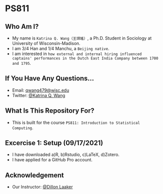 # PS811

## Who Am I?
* My name is `Katrina Q. Wang（王琪瑤）`, a Ph.D. Student in Sociology at University of Wisconsin-Madison.
* I am 3/4 Han and 1/4 Manchu, a `Beijing native`.
* I am interested in `how external and internal hiring influenced captains' performances in the Dutch East India Company between 1700 and 1795`.

## If You Have Any Questions...
* Email: qwang479@wisc.edu
* Twitter: [@Katrina Q. Wang](https://twitter.com/KatrinaQWang2)

## What Is This Repository For?
* This is built for the course `PS811: Introduction to Statistical Computing`.

## Excercise 1: Setup (09/17/2021)
* I have downloaded a)R, b)Rstudio, c)LaTeX, d)Zotero.
* I have applied for a GitHub Pro account.

## Acknowledgement
* Our Instructor: [@Dillon Laaker](dillionlaaker.org)
